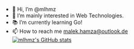 - 👋 Hi, I’m @mlhmz
- 👀 I’m mainly interested in Web Technologies.
- 📚 I’m currently learning Go!
- 📫 How to reach me malek.hamza@outlook.de  
[![mlhmz's GitHub stats](https://github-readme-stats.vercel.app/api?username=mlhmz)](https://github.com/anuraghazra/github-readme-stats)
